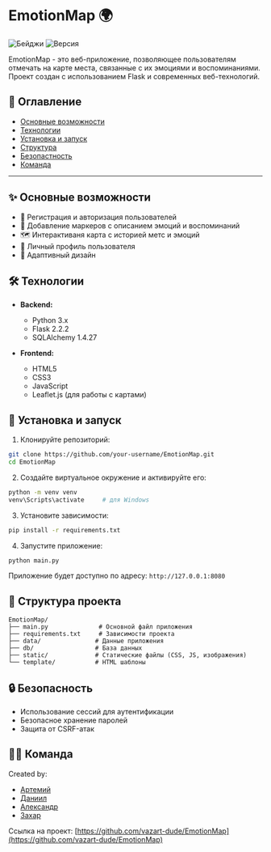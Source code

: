# EmotionMap 🌍


![Бейджи](https://img.shields.io/badge/Статус-В%20разработке-yellow) 
![Версия](https://img.shields.io/badge/Версия-0.0.1--preview-blue)

EmotionMap - это веб-приложение, позволяющее пользователям отмечать на карте места, связанные с их эмоциями и воспоминаниями. Проект создан с использованием Flask и современных веб-технологий.

## 📖 Оглавление
- [Основные возможности](#-основные-возможности)
- [Технологии](#-технологии)
- [Установка и запуск](#-установка-и-запуск)
- [Структура](#-структура-проекта)
- [Безопастность](#-безопасность)
- [Команда](#-команда)

---

## ✨ Основные возможности

- 🔐 Регистрация и авторизация пользователей
- 📍 Добавление маркеров с описанием эмоций и воспоминаний
- 🗺️ Интерактиваня карта с историей метс и эмоций
- 👤 Личный профиль пользователя
- 📱 Адаптивный дизайн

## 🛠 Технологии

- **Backend:**
  - Python 3.x
  - Flask 2.2.2
  - SQLAlchemy 1.4.27

- **Frontend:**
  - HTML5
  - CSS3
  - JavaScript
  - Leaflet.js (для работы с картами)

## 🚀 Установка и запуск

1. Клонируйте репозиторий:
```bash
git clone https://github.com/your-username/EmotionMap.git
cd EmotionMap
```

2. Создайте виртуальное окружение и активируйте его:
```bash
python -m venv venv
venv\Scripts\activate     # для Windows
```

3. Установите зависимости:
```bash
pip install -r requirements.txt
```

4. Запустите приложение:
```bash
python main.py
```

Приложение будет доступно по адресу: `http://127.0.0.1:8080`

## 📁 Структура проекта

```
EmotionMap/
├── main.py              # Основной файл приложения
├── requirements.txt     # Зависимости проекта
├── data/               # Данные приложения
├── db/                 # База данных
├── static/             # Статические файлы (CSS, JS, изображения)
└── template/           # HTML шаблоны
```

## 🔒 Безопасность

- Использование сессий для аутентификации
- Безопасное хранение паролей
- Защита от CSRF-атак


## 👨‍💻 Команда
Created by:
- [Артемий](https://github.com/vazart-dude)
- [Даниил](https://github.com/sadsafxrx)
- [Александр](https://github.com/flyrey3)
- [Захар](https://github.com/ZaharLitvinov)

Ссылка на проект: [https://github.com/vazart-dude/EmotionMap](https://github.com/vazart-dude/EmotionMap)
